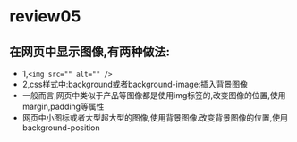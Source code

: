# review05
## 在网页中显示图像,有两种做法:
+ 1,`<img src="" alt="" />`
+ 2,css样式中:background或者background-image:插入背景图像
+ 一般而言,网页中类似于产品等图像都是使用img标签的,改变图像的位置,使用margin,padding等属性
+ 网页中小图标或者大型超大型的图像,使用背景图像.改变背景图像的位置,使用background-position
